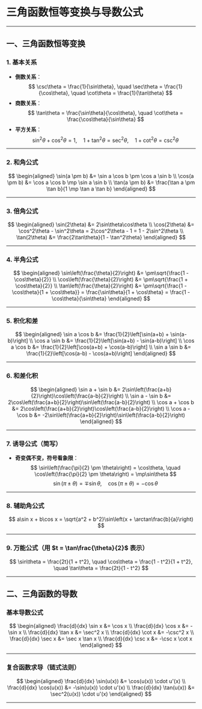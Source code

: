 # 三角函数恒等变换与导数公式

---

## 一、三角函数恒等变换

### 1. 基本关系
- **倒数关系**：
  $$
  \csc\theta = \frac{1}{\sin\theta}, \quad \sec\theta = \frac{1}{\cos\theta}, \quad \cot\theta = \frac{1}{\tan\theta}
  $$
- **商数关系**：
  $$
  \tan\theta = \frac{\sin\theta}{\cos\theta}, \quad \cot\theta = \frac{\cos\theta}{\sin\theta}
  $$
- **平方关系**：
  $$
  \sin^2\theta + \cos^2\theta = 1, \quad 1 + \tan^2\theta = \sec^2\theta, \quad 1 + \cot^2\theta = \csc^2\theta
  $$

---

### 2. 和角公式
$$
\begin{aligned}
\sin(a \pm b) &= \sin a \cos b \pm \cos a \sin b \\
\cos(a \pm b) &= \cos a \cos b \mp \sin a \sin b \\
\tan(a \pm b) &= \frac{\tan a \pm \tan b}{1 \mp \tan a \tan b}
\end{aligned}
$$

---

### 3. 倍角公式
$$
\begin{aligned}
\sin(2\theta) &= 2\sin\theta\cos\theta \\
\cos(2\theta) &= \cos^2\theta - \sin^2\theta = 2\cos^2\theta - 1 = 1 - 2\sin^2\theta \\
\tan(2\theta) &= \frac{2\tan\theta}{1 - \tan^2\theta}
\end{aligned}
$$

---

### 4. 半角公式
$$
\begin{aligned}
\sin\left(\frac{\theta}{2}\right) &= \pm\sqrt{\frac{1 - \cos\theta}{2}} \\
\cos\left(\frac{\theta}{2}\right) &= \pm\sqrt{\frac{1 + \cos\theta}{2}} \\
\tan\left(\frac{\theta}{2}\right) &= \pm\sqrt{\frac{1 - \cos\theta}{1 + \cos\theta}} = \frac{\sin\theta}{1 + \cos\theta} = \frac{1 - \cos\theta}{\sin\theta}
\end{aligned}
$$

---

### 5. 积化和差
$$
\begin{aligned}
\sin a \cos b &= \frac{1}{2}\left[\sin(a+b) + \sin(a-b)\right] \\
\cos a \sin b &= \frac{1}{2}\left[\sin(a+b) - \sin(a-b)\right] \\
\cos a \cos b &= \frac{1}{2}\left[\cos(a+b) + \cos(a-b)\right] \\
\sin a \sin b &= \frac{1}{2}\left[\cos(a-b) - \cos(a+b)\right]
\end{aligned}
$$

---

### 6. 和差化积
$$
\begin{aligned}
\sin a + \sin b &= 2\sin\left(\frac{a+b}{2}\right)\cos\left(\frac{a-b}{2}\right) \\
\sin a - \sin b &= 2\cos\left(\frac{a+b}{2}\right)\sin\left(\frac{a-b}{2}\right) \\
\cos a + \cos b &= 2\cos\left(\frac{a+b}{2}\right)\cos\left(\frac{a-b}{2}\right) \\
\cos a - \cos b &= -2\sin\left(\frac{a+b}{2}\right)\sin\left(\frac{a-b}{2}\right)
\end{aligned}
$$

---

### 7. 诱导公式（简写）
- **奇变偶不变，符号看象限**：
  $$
  \sin\left(\frac{\pi}{2} \pm \theta\right) = \cos\theta, \quad \cos\left(\frac{\pi}{2} \pm \theta\right) = \mp\sin\theta
  $$
  $$
  \sin(\pi \pm \theta) = \mp\sin\theta, \quad \cos(\pi \pm \theta) = -\cos\theta
  $$

---

### 8. 辅助角公式
$$
a\sin x + b\cos x = \sqrt{a^2 + b^2}\sin\left(x + \arctan\frac{b}{a}\right)
$$

---

### 9. 万能公式（用 $t = \tan\frac{\theta}{2}$ 表示）
$$
\sin\theta = \frac{2t}{1 + t^2}, \quad \cos\theta = \frac{1 - t^2}{1 + t^2}, \quad \tan\theta = \frac{2t}{1 - t^2}
$$

---

## 二、三角函数的导数

### 基本导数公式
$$
\begin{aligned}
\frac{d}{dx} \sin x &= \cos x \\
\frac{d}{dx} \cos x &= -\sin x \\
\frac{d}{dx} \tan x &= \sec^2 x \\
\frac{d}{dx} \cot x &= -\csc^2 x \\
\frac{d}{dx} \sec x &= \sec x \tan x \\
\frac{d}{dx} \csc x &= -\csc x \cot x
\end{aligned}
$$

---

### 复合函数求导（链式法则）
$$
\begin{aligned}
\frac{d}{dx} \sin(u(x)) &= \cos(u(x)) \cdot u'(x) \\
\frac{d}{dx} \cos(u(x)) &= -\sin(u(x)) \cdot u'(x) \\
\frac{d}{dx} \tan(u(x)) &= \sec^2(u(x)) \cdot u'(x)
\end{aligned}
$$

---
